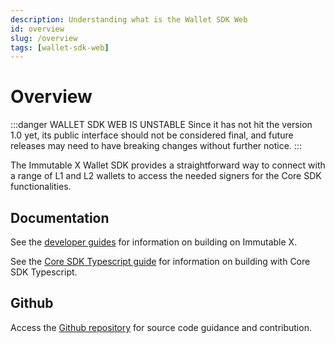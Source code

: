 ```yaml
---
description: Understanding what is the Wallet SDK Web
id: overview
slug: /overview
tags: [wallet-sdk-web]
---
```


# Overview

:::danger WALLET SDK WEB IS UNSTABLE
Since it has not hit the version 1.0 yet, its public interface should not be considered final, and future releases may need to have breaking changes without further notice.
:::

The Immutable X Wallet SDK provides a straightforward way to connect with a range of L1 and L2 wallets to access the needed signers for the Core SDK functionalities.

## Documentation

See the [developer guides](https://docs.x.immutable.com) for information on building on Immutable X.

See the [Core SDK Typescript guide](/sdk-docs/core-sdk-ts) for information on building with Core SDK Typescript.

## Github

Access the [Github repository](https://github.com/immutable/imx-wallet-sdk-web) for source code guidance and contribution.

